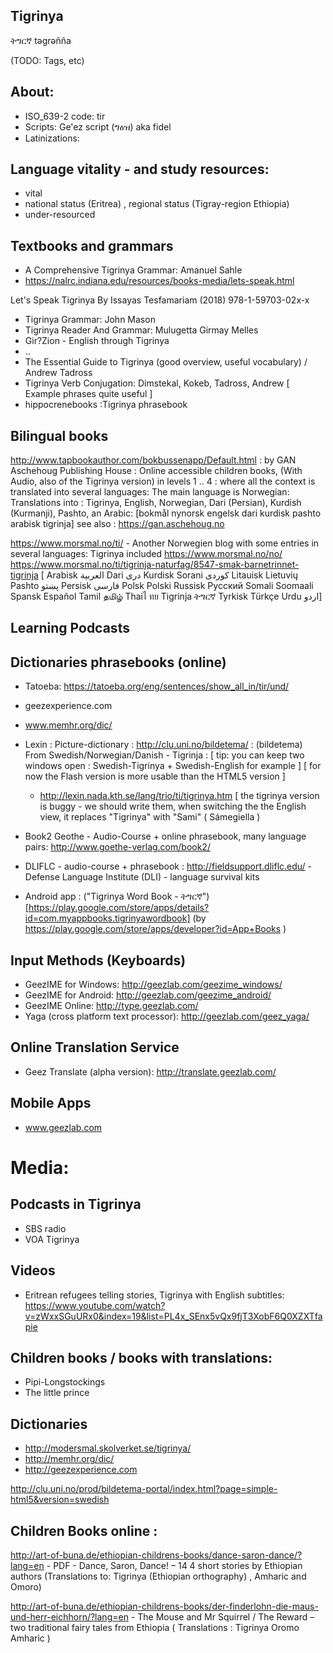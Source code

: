 ## Tigrinya

ትግርኛ təgrəñña

(TODO: Tags, etc)
## About:
* ISO_639-2 code: tir
* Scripts: Ge'ez script (ግዕዝ) aka fidel
* Latinizations:

## Language vitality - and study resources:

 * vital
 * national status (Eritrea) , regional status (Tigray-region Ethiopia)
 * under-resourced

## Textbooks and grammars

 * A Comprehensive Tigrinya Grammar: Amanuel Sahle
 * https://nalrc.indiana.edu/resources/books-media/lets-speak.html

Let's Speak Tigrinya
By Issayas Tesfamariam (2018)
978-1-59703-02x-x
 

 * Tigrinya Grammar: John Mason
 * Tigrinya Reader And Grammar: Mulugetta Girmay Melles
 * Gir?Zion - English through Tigrinya
 * ..
 * The Essential Guide to Tigrinya (good overview, useful vocabulary) / Andrew Tadross
 * Tigrinya Verb Conjugation: Dimstekal, Kokeb, Tadross, Andrew [ Example phrases quite useful ]
 * hippocrenebooks :Tigrinya phrasebook


## Bilingual books

http://www.tapbookauthor.com/bokbussenapp/Default.html : by GAN Aschehoug Publishing House : Online accessible children books, (With Audio, also of the Tigrinya version) in levels 1 .. 4 : where all the context is translated into several languages: The main language is Norwegian: Translations into : Tigrinya, English, Norwegian, Dari (Persian), Kurdish (Kurmanji), Pashto, an Arabic: [bokmål nynorsk engelsk dari kurdisk pashto arabisk tigrinja] see also : https://gan.aschehoug.no

https://www.morsmal.no/ti/ - Another Norwegien blog with some entries in several languages: Tigrinya included
https://www.morsmal.no/no/
https://www.morsmal.no/ti/tigrinja-naturfag/8547-smak-barnetrinnet-tigrinja
[ Arabisk العربية Dari دری Kurdisk Sorani کوردی Litauisk Lietuvių Pashto پښتو Persisk فارسی Polsk Polski Russisk Русский Somali Soomaali Spansk Español Tamil தமிழ் Thaiไ ทย Tigrinja ትግርኛ Tyrkisk Türkçe Urdu اردو]

## Learning Podcasts

## Dictionaries phrasebooks (online)

 * Tatoeba: https://tatoeba.org/eng/sentences/show_all_in/tir/und/
 * geezexperience.com
 * www.memhr.org/dic/
 * Lexin : Picture-dictionary : http://clu.uni.no/bildetema/ :
   (bildetema) From Swedish/Norwegian/Danish - Tigrinja :
   [ tip: you can keep two windows open : Swedish-Tigrinya + Swedish-English for example ]
   [ for now the Flash version is more usable than the HTML5 version ]
    * http://lexin.nada.kth.se/lang/trio/ti/tigrinya.htm  [ the tigrinya version is buggy - we should write them, when switching the the English view, it replaces "Tigrinya" with "Sami" ( Sámegiella  )  

  * Book2 Geothe - Audio-Course + online phrasebook, many language pairs:  http://www.goethe-verlag.com/book2/
  * DLIFLC - audio-course + phrasebook : http://fieldsupport.dliflc.edu/ - Defense Language Institute (DLI) - language survival kits

 * Android app : ("Tigrinya Word Book - ትግርኛ")[https://play.google.com/store/apps/details?id=com.myappbooks.tigrinyawordbook]  (by https://play.google.com/store/apps/developer?id=App+Books )

## Input Methods (Keyboards)

 * GeezIME for Windows: http://geezlab.com/geezime_windows/
 * GeezIME for Android: http://geezlab.com/geezime_android/
 * GeezIME Online: http://type.geezlab.com/
 * Yaga (cross platform text processor): http://geezlab.com/geez_yaga/


## Online Translation Service

 * Geez Translate (alpha version): http://translate.geezlab.com/


## Mobile Apps
 * www.geezlab.com


# Media:

## Podcasts in Tigrinya

* SBS radio
* VOA Tigrinya

## Videos

 * Eritrean refugees telling stories, Tigrinya with English subtitles: https://www.youtube.com/watch?v=zWxxSGuURx0&index=19&list=PL4x_SEnx5vQx9fjT3XobF6Q0XZXTfapie

## Children books / books with translations:

 * Pipi-Longstockings
 * The little prince

## Dictionaries
 * http://modersmal.skolverket.se/tigrinya/
 * http://memhr.org/dic/
 * http://geezexperience.com


 http://clu.uni.no/prod/bildetema-portal/index.html?page=simple-html5&version=swedish


## Children Books online :

http://art-of-buna.de/ethiopian-childrens-books/dance-saron-dance/?lang=en - PDF - Dance, Saron, Dance! – 14 4 short stories by Ethiopian authors (Translations to:  Tigrinya (Ethiopian orthography) , Amharic and Omoro) 

http://art-of-buna.de/ethiopian-childrens-books/der-finderlohn-die-maus-und-herr-eichhorn/?lang=en - The Mouse and Mr Squirrel / The Reward – two traditional fairy tales from Ethiopia ( Translations : Tigrinya Oromo Amharic )


##

